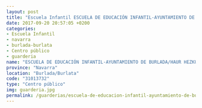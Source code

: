 ```yaml
---
layout: post
title: "Escuela Infantil ESCUELA DE EDUCACIÓN INFANTIL-AYUNTAMIENTO DE BURLADA/HAUR HEZKUNTZAKO ESKOLA-BURLATAKO UDALA"
date: 2017-09-20 20:57:05 +0200
categories:
- Escuela Infantil
- navarra
- burlada-burlata
- Centro público
- guarderia
name: "ESCUELA DE EDUCACIÓN INFANTIL-AYUNTAMIENTO DE BURLADA/HAUR HEZKUNTZAKO ESKOLA-BURLATAKO UDALA"
province: "Navarra"
location: "Burlada/Burlata"
code: "31013732"
type: "Centro público"
img: guarderia.jpg
permalink: /guarderias/escuela-de-educacion-infantil-ayuntamiento-de-burlada-haur-hezkuntzako-eskola-burlatako-udala.html
---
```


